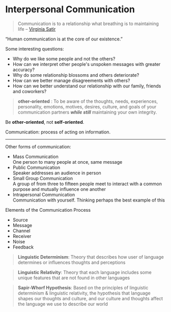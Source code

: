 # Interpersonal Communication

> Communication is to a relationship what breathing is to maintaining life  – [Virginia Satir](https://en.wikipedia.org/wiki/Virginia_Satir)

“Human communication is at the core of our existence.”

Some interesting questions:
- Why do we like some people and not the others?
- How can we interpret other people's unspoken messages with greater accuracy?
- Why do some relationship blossoms and others deteriorate?
- How can we better manage disagreements with others?
- How can we better understand our relationship with our family, friends and coworkers?

>**other-oriented** : To be aware of the thoughts, needs, experiences, personality, emotions, motives, desires, culture, and goals of your communication partners ***while still*** maintaining your own integrity.

Be **other-oriented**, not **self-oriented**.

Communication: process of acting on information.

---
Other forms of communication:
- Mass Communication  
    One person to many people at once, same message
- Public Communication  
    Speaker addresses an audience in person
- Small Group Communication  
    A group of from three to fifteen people meet to interact with a common purpose and mutually influence one another
- Intrapersonal Communication  
    Communication with yourself. Thinking perhaps the best example of this


Elements of the Communication Process
- Source
- Message
- Channel
- Receiver
- Noise
- Feedback

>**Linguistic Determinism**: Theory that describes how user of language determines or influences thoughts and perceptions

>**Linguistic Relativity**: Theory that each language includes some unique features that are not found in other languages

>**Sapir-Whorf Hypothesis**: Based on the principles of linguistic determinism & linguistic relativity, the hypothesis that language shapes our thoughts and culture, and our culture and thoughts affect the language we use to describe our world